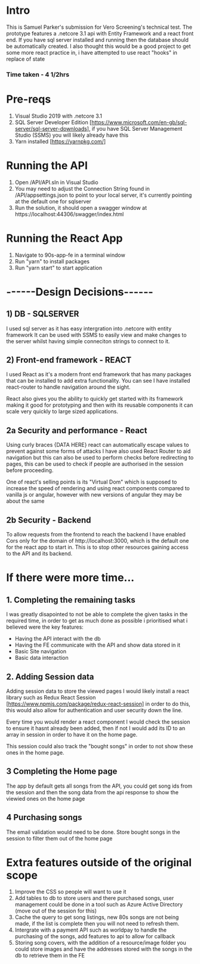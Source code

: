 # Intro
This is Samuel Parker's submission for Vero Screening's technical test. The prototype features a .netcore 3.1 api with Entity Framework and a react front end.
If you have sql server installed and running then the database should be automatically created.
I also thought this would be a good project to get some more react practice in, i have attempted to use react "hooks" in replace of state

### Time taken - 4 1/2hrs

# Pre-reqs
1. Visual Studio 2019 with .netcore 3.1
2. SQL Server Developer Edition [https://www.microsoft.com/en-gb/sql-server/sql-server-downloads], if you have SQL Server Management Studio (SSMS) you will likely already have this
3. Yarn installed [https://yarnpkg.com/]

# Running the API
1. Open /API/API.sln in Visual Studio
2. You may need to adjust the Connection String found in /API/appsettings.json to point to your local server, it's currently pointing at the default one for sqlserver
2. Run the solution, it should open a swagger window at https://localhost:44306/swagger/index.html

# Running the React App
1. Navigate to 90s-app-fe in a terminal window
2. Run "yarn" to install packages
3. Run "yarn start" to start application

# ------Design Decisions------
## 1) DB - SQLSERVER
I used sql server as it has easy intergration into .netcore with entity framework
It can be used with SSMS to easily view and make changes to the server whilst having simple conneciton strings to connect to it.

## 2) Front-end framework - REACT
I used React as it's a modern front end framework that has many packages that can be installed to add extra functionality. You can see I have installed react-router to handle navigation around the sight.

React also gives you the ability to quickly get started with its framework making it good for prototyping and then with its reusable components it can scale very quickly to large sized applications.

## 2a Security and performance - React
Using curly braces {DATA HERE} react can automatically escape values to prevent against some forms of attacks
I have also used React Router to aid navigation but this can also be used to perform checks before redirecting to pages, this can be used to check if people are authorised in the session before proceeding.

One of react's selling points is its "Virtual Dom" which is supposed to increase the speed of rendering and using react components compared to vanilla js or angular, however with new versions of angular they may be about the same

## 2b Security - Backend 
To allow requests from the frontend to reach the backend I have enabled Cors only for the domain of http://localhost:3000, which is the default one for the react app to start in. This is to stop other resources gaining access to the API and its backend.

# If there were more time...

## 1. Completing the remaining tasks
I was greatly disapointed to not be able to complete the given tasks in the required time, in order to get as much done as possible i prioritised what i believed were the key features:
- Having the API interact with the db
- Having the FE communicate with the API and show data stored in it
- Basic Site navigation
- Basic data interaction

## 2. Adding Session data
Adding session data to store the viewed pages I would likely install a react library such as Redux React Session [https://www.npmjs.com/package/redux-react-session] in order to do this, this would also allow for authentication and user security down the line.

Every time you would render a react component I would check the session to ensure it hasnt already been added, then if not I would add its ID to an array in session in order to have it on the home page.

This session could also track the "bought songs" in order to not show these ones in the home page.

## 3 Completing the Home page
The app by default gets all songs from the API, you could get song ids from the session and then the song data from the api response to show the viewied ones on the home page

## 4 Purchasing songs
The email validation would need to be done. 
Store bought songs in the session to filter them out of the home page

# Extra features outside of the original scope
1. Improve the CSS so people will want to use it
2. Add tables to db to store users and there purchased songs, user management could be done in a tool such as Azure Active Directory (move out of the session for this)
3. Cache the query to get song listings, new 80s songs are not being made, if the list is complete then you will not need to refresh them.
4. Intergrate with a payment API such as worldpay to handle the purchasing of the songs, add features to api to allow for callback
5. Storing song covers, with the addition of a resource/image folder you could store images and have the addresses stored with the songs in the db to retrieve them in the FE